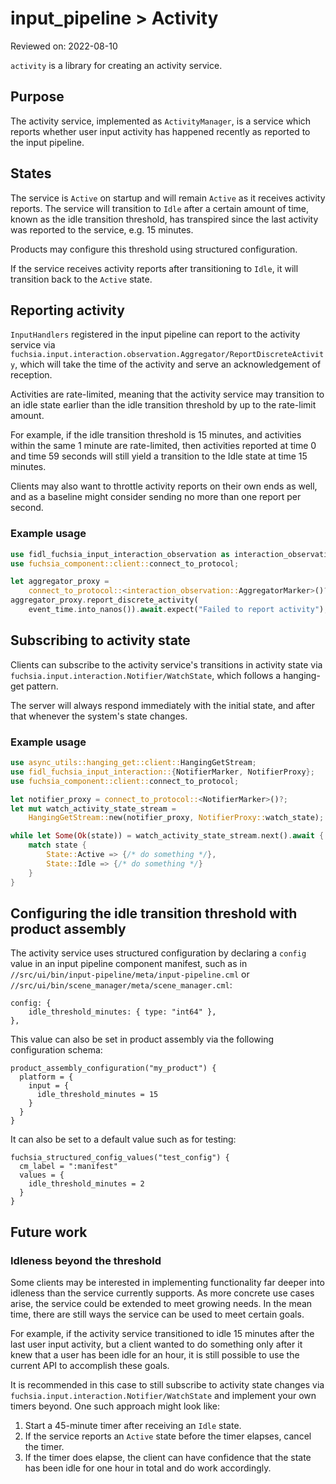 # input_pipeline > Activity

Reviewed on: 2022-08-10

`activity` is a library for creating an activity service.

## Purpose

The activity service, implemented as `ActivityManager`, is a service which
reports whether user input activity has happened recently as reported to
the input pipeline.

## States

The service is `Active` on startup and will remain `Active` as it receives
activity reports. The service will transition to `Idle` after a certain
amount of time, known as the idle transition threshold, has transpired since
the last activity was reported to the service, e.g. 15 minutes.

Products may configure this threshold using structured configuration.

If the service receives activity reports after transitioning to `Idle`, it
will transition back to the `Active` state.

## Reporting activity

`InputHandlers` registered in the input pipeline can report to the activity
service via
`fuchsia.input.interaction.observation.Aggregator/ReportDiscreteActivity`,
which will take the time of the activity and serve an acknowledgement of
reception.

Activities are rate-limited, meaning that the activity service may
transition to an idle state earlier than the idle transition threshold by
up to the rate-limit amount.

For example, if the idle transition threshold is 15 minutes, and activities
within the same 1 minute are rate-limited, then activities reported at time
0 and time 59 seconds will still yield a transition to the Idle state at
time 15 minutes.

Clients may also want to throttle activity reports on their own ends as
well, and as a baseline might consider sending no more than one report per
second.

### Example usage

```rust
use fidl_fuchsia_input_interaction_observation as interaction_observation;
use fuchsia_component::client::connect_to_protocol;

let aggregator_proxy =
    connect_to_protocol::<interaction_observation::AggregatorMarker>()?;
aggregator_proxy.report_discrete_activity(
    event_time.into_nanos()).await.expect("Failed to report activity");
```

## Subscribing to activity state

Clients can subscribe to the activity service's transitions in activity
state via `fuchsia.input.interaction.Notifier/WatchState`, which follows a
hanging-get pattern.

The server will always respond immediately with the initial state, and
after that whenever the system's state changes.

### Example usage

```rust
use async_utils::hanging_get::client::HangingGetStream;
use fidl_fuchsia_input_interaction::{NotifierMarker, NotifierProxy};
use fuchsia_component::client::connect_to_protocol;

let notifier_proxy = connect_to_protocol::<NotifierMarker>()?;
let mut watch_activity_state_stream =
    HangingGetStream::new(notifier_proxy, NotifierProxy::watch_state);

while let Some(Ok(state)) = watch_activity_state_stream.next().await {
    match state {
        State::Active => {/* do something */},
        State::Idle => {/* do something */}
    }
}
```

## Configuring the idle transition threshold with product assembly

The activity service uses structured configuration by declaring a `config`
value in an input pipeline component manifest, such as in
`//src/ui/bin/input-pipeline/meta/input-pipeline.cml` or
`//src/ui/bin/scene_manager/meta/scene_manager.cml`:

```
config: {
    idle_threshold_minutes: { type: "int64" },
},
```

This value can also be set in product assembly via the following
configuration schema:

```
product_assembly_configuration("my_product") {
  platform = {
    input = {
      idle_threshold_minutes = 15
    }
  }
}
```

It can also be set to a default value such as for testing:

```
fuchsia_structured_config_values("test_config") {
  cm_label = ":manifest"
  values = {
    idle_threshold_minutes = 2
  }
}
```

## Future work

### Idleness beyond the threshold

Some clients may be interested in implementing functionality far deeper
into idleness than the service currently supports. As more concrete use
cases arise, the service could be extended to meet growing needs. In the
mean time, there are still ways the service can be used to meet certain
goals.

For example, if the activity service transitioned to idle 15 minutes after
the last user input activity, but a client wanted to do something only
after it knew that a user has been idle for an hour, it is still possible
to use the current API to accomplish these goals.

It is recommended in this case to still subscribe to activity state changes
via `fuchsia.input.interaction.Notifier/WatchState` and implement your own
timers beyond. One such approach might look like:

1. Start a 45-minute timer after receiving an `Idle` state.
2. If the service reports an `Active` state before the timer elapses,
   cancel the timer.
3. If the timer does elapse, the client can have confidence that the state
   has been idle for one hour in total and do work accordingly.
